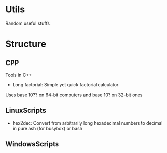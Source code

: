 # Utils

Random useful stuffs

# Structure

## CPP

Tools in C++

- Long factorial: Simple yet quick factorial calculator

 Uses base 10?? on 64-bit computers and base 10? on 32-bit ones

## LinuxScripts

- hex2dec: Convert from arbitrarily long hexadecimal numbers to decimal in pure ash (for busybox) or bash

## WindowsScripts

